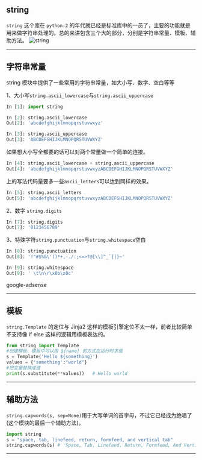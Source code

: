 ## string
`string` 这个库在 `python-2` 的年代就已经是标准库中的一员了，主要的功能就是用来做字符串处理的。总的来讲包含三个大的部分，分别是字符串常量、模板、辅助方法。
![string](static/2020-13/string.png)

---

## 字符串常量
string 模块中提供了一些常用的字符串常量，如大小写、数字、空白等等

1、大小写`string.ascii_lowercase`与`string.ascii_uppercase`
```python
In [1]: import string                                                           

In [2]: string.ascii_lowercase                                                  
Out[2]: 'abcdefghijklmnopqrstuvwxyz'

In [3]: string.ascii_uppercase                                                  
Out[3]: 'ABCDEFGHIJKLMNOPQRSTUVWXYZ'
```
如果想大小写全都要的话可以对两个常量做一个简单的连接。
```python
In [4]: string.ascii_lowercase + string.ascii_uppercase                         
Out[4]: 'abcdefghijklmnopqrstuvwxyzABCDEFGHIJKLMNOPQRSTUVWXYZ'
```
上的写法代码量要多一些`ascii_letters`可以达到同样的效果。
```python
In [5]: string.ascii_letters                                                    
Out[5]: 'abcdefghijklmnopqrstuvwxyzABCDEFGHIJKLMNOPQRSTUVWXYZ'
```

2、数字 `string.digits`
```python
In [7]: string.digits                                                           
Out[7]: '0123456789'
```

3、特殊字符`string.punctuation`与`string.whitespace`空白
```python
In [8]: string.punctuation                                                      
Out[8]: '!"#$%&\'()*+,-./:;<=>?@[\\]^_`{|}~'

In [9]: string.whitespace                                                       
Out[9]: ' \t\n\r\x0b\x0c'
```
google-adsense

---

## 模板
`string.Template` 的定位与 Jinja2 这样的模板引擎定位不太一样，前者比较简单不支持像 if  else 这样的逻辑用模板表达的。
```python
from string import Template
#创建模板、模板中可以用 ${name} 的方式在运行时求值
s = Template('Hello ${something}')
values = {'something':"world"}
#把变量替换成值
print(s.substitute(**values))   # Hello world
```
---

## 辅助方法
`string.capwords(s, sep=None)`用于大写单词的首字母，不过它已经成为绝唱了(这个模块的最后一个辅助方法)。
```python
import string
s = "space, tab, linefeed, return, formfeed, and vertical tab"
string.capwords(s) # 'Space, Tab, Linefeed, Return, Formfeed, And Vertical Tab'
```
---